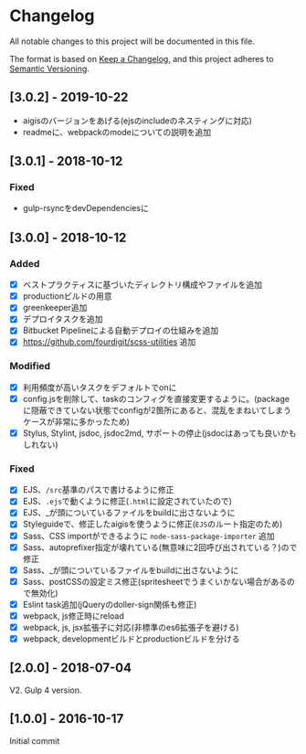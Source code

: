 # Changelog
All notable changes to this project will be documented in this file.

The format is based on [Keep a Changelog](https://keepachangelog.com/en/1.0.0/),
and this project adheres to [Semantic Versioning](https://semver.org/spec/v2.0.0.html).

## [3.0.2] - 2019-10-22

- aigisのバージョンをあげる(ejsのincludeのネスティングに対応)
- readmeに、webpackのmodeについての説明を追加

## [3.0.1] - 2018-10-12

### Fixed

- gulp-rsyncをdevDependenciesに

## [3.0.0] - 2018-10-12

### Added

- [x] ベストプラクティスに基づいたディレクトリ構成やファイルを追加
- [x] productionビルドの用意
- [x] greenkeeper追加
- [x] デプロイタスクを追加
- [x] Bitbucket Pipelineによる自動デプロイの仕組みを追加
- [x] https://github.com/fourdigit/scss-utilities 追加

### Modified

- [x] 利用頻度が高いタスクをデフォルトでonに
- [x] config.jsを削除して、taskのコンフィグを直接変更するように。(packageに隠蔽できていない状態でconfigが2箇所にあると、混乱をまねいてしまうケースが非常に多かったため)
- [x] Stylus, Stylint, jsdoc, jsdoc2md, サポートの停止(jsdocはあっても良いかもしれない)

### Fixed

- [x] EJS、`/src`基準のパスで書けるように修正
- [x] EJS、`.ejs`で動くように修正(`.html`に設定されていたので)
- [x] EJS、_が頭についているファイルをbuildに出さないように
- [x] Styleguideで、修正したaigisを使うように修正(`EJS`のルート指定のため)
- [x] Sass、CSS importができるように `node-sass-package-importer` 追加
- [x] Sass、autoprefixer指定が壊れている(無意味に2回呼び出されている？)ので修正
- [x] Sass、_が頭についているファイルをbuildに出さないように
- [x] Sass、postCSSの設定ミス修正(spritesheetでうまくいかない場合があるので無効化)
- [x] Eslint task追加(jQueryのdoller-sign関係も修正)
- [x] webpack, js修正時にreload
- [x] webpack, js, jsx拡張子に対応(非標準のes6拡張子を避ける)
- [x] webpack, developmentビルドとproductionビルドを分ける

## [2.0.0] - 2018-07-04

V2. Gulp 4 version.


## [1.0.0] - 2016-10-17

Initial commit
